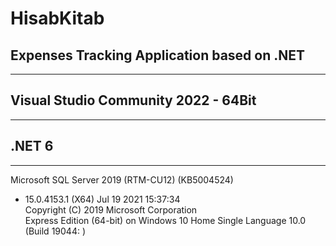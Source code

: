 # HisabKitab
Expenses Tracking Application based on .NET
-------
-------
Visual Studio Community 2022 - 64Bit
-------
-------
.NET 6
-------
-------
Microsoft SQL Server 2019 (RTM-CU12) (KB5004524) 
- 15.0.4153.1 (X64)   Jul 19 2021 15:37:34   
Copyright (C) 2019 Microsoft Corporation  
Express Edition (64-bit) on Windows 10 Home Single Language 10.0 <X64> (Build 19044: ) 
